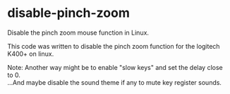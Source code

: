 # disable-pinch-zoom
Disable the pinch zoom mouse function in Linux.  

This code was written to disable the pinch zoom function for the logitech K400+ on linux.

Note: Another way might be to enable "slow keys" and set the delay close to 0.  
...And maybe disable the sound theme if any to mute key register sounds.
